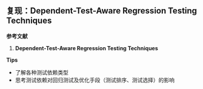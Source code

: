 ## 复现：Dependent-Test-Aware Regression Testing Techniques  

**参考文献**

1. **Dependent-Test-Aware Regression Testing Techniques**  

**Tips**
- 了解各种测试依赖类型
- 思考测试依赖对回归测试及优化手段（测试排序、测试选择）的影响

